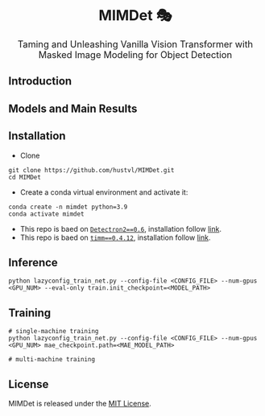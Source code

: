 <div align="center">
<h1>MIMDet &#127917;</h1>
<span><font size="4", >Taming and Unleashing Vanilla Vision Transformer
with Masked Image Modeling for Object Detection</font></span>
</div>


## Introduction


## Models and Main Results


## Installation

- Clone
```
git clone https://github.com/hustvl/MIMDet.git
cd MIMDet
```

- Create a conda virtual environment and activate it:
```
conda create -n mimdet python=3.9
conda activate mimdet
```

* This repo is baed on [`Detectron2==0.6`](https://github.com/facebookresearch/detectron2), installation follow [link](https://detectron2.readthedocs.io/tutorials/install.html).
* This repo is baed on [`timm==0.4.12`](https://github.com/rwightman/pytorch-image-models), installation follow [link](https://fastai.github.io/timmdocs/).

## Inference

```
python lazyconfig_train_net.py --config-file <CONFIG_FILE> --num-gpus <GPU_NUM> --eval-only train.init_checkpoint=<MODEL_PATH>
```

## Training

```
# single-machine training
python lazyconfig_train_net.py --config-file <CONFIG_FILE> --num-gpus <GPU_NUM> mae_checkpoint.path=<MAE_MODEL_PATH>

# multi-machine training
```

## License

MIMDet is released under the [MIT License](LICENSE).
